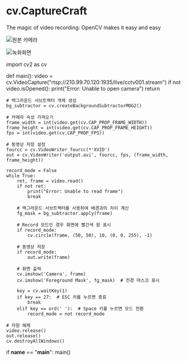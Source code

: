 # cv.CaptureCraft
The magic of video recording: OpenCV makes it easy and easy


![원본 카메라](https://github.com/shfnqkdlfjtm/cv.CaptureCraft/assets/144716487/6744ff9a-9a71-44c7-b6c6-1923d5326190)

![녹화화면](https://github.com/shfnqkdlfjtm/cv.CaptureCraft/assets/144716487/1ef0b8c9-e43c-4d41-b817-c45225bfb936)


import cv2  as cv


def main():
    video = cv.VideoCapture("rtsp://210.99.70.120:1935/live/cctv001.stream")
    if not video.isOpened():
        print("Error: Unable to open camera")
        return
    
    # 백그라운드 서브트랙터 객체 생성
    bg_subtractor = cv.createBackgroundSubtractorMOG2()
    
    # 카메라 속성 가져오기
    frame_width = int(video.get(cv.CAP_PROP_FRAME_WIDTH))
    frame_height = int(video.get(cv.CAP_PROP_FRAME_HEIGHT))
    fps = int(video.get(cv.CAP_PROP_FPS))
    
    # 동영상 저장 설정
    fourcc = cv.VideoWriter_fourcc(*'XVID')
    out = cv.VideoWriter('output.avi', fourcc, fps, (frame_width, frame_height))
    
    record_mode = False
    while True:
        ret, frame = video.read()
        if not ret:
            print("Error: Unable to read frame")
            break
        
        # 백그라운드 서브트랙터를 사용하여 배경과의 차이 계산
        fg_mask = bg_subtractor.apply(frame)
        
        # Record 모드인 경우 화면에 빨간색 원 표시
        if record_mode:
            cv.circle(frame, (50, 50), 10, (0, 0, 255), -1)
        
        # 동영상 저장
        if record_mode:
            out.write(frame)
        
        # 화면 출력
        cv.imshow('Camera', frame)
        cv.imshow('Foreground Mask', fg_mask)  # 전경 마스크 표시
        
        key = cv.waitKey(1)
        if key == 27:  # ESC 키를 누르면 종료
            break
        elif key == ord(' '):  # Space 키를 누르면 모드 전환
            record_mode = not record_mode
    
    # 자원 해제
    video.release()
    out.release()
    cv.destroyAllWindows()

if __name__ == "__main__":
    main()
